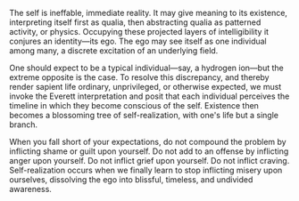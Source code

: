 The self is ineffable, immediate reality. It may give meaning to its existence, interpreting itself first as qualia, then abstracting qualia as patterned activity, or physics. Occupying these projected layers of intelligibility it conjures an identity—its ego. The ego may see itself as one individual among many, a discrete excitation of an underlying field.
  
One should expect to be a typical individual—say, a hydrogen ion—but the extreme opposite is the case. To resolve this discrepancy, and thereby render sapient life ordinary, unprivileged, or otherwise expected, we must invoke the Everett interpretation and posit that each individual perceives the timeline in which they become conscious of the self. Existence then becomes a blossoming tree of self-realization, with one's life but a single branch. 

When you fall short of your expectations, do not compound the problem by inflicting shame or guilt upon yourself. Do not add to an offense by inflicting anger upon yourself. Do not inflict grief upon yourself. Do not inflict craving. Self-realization occurs when we finally learn to stop inflicting misery upon ourselves, dissolving the ego into blissful, timeless, and undivided awareness.
